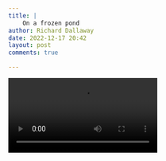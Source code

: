 ```yaml
---
title: |
    On a frozen pond
author: Richard Dallaway
date: 2022-12-17 20:42
layout: post
comments: true

---
```


<video controls autoplay playsinline>
    <source src="/video/dog_on_frozen_pond.mp4" type="video/mp4">
</video>
